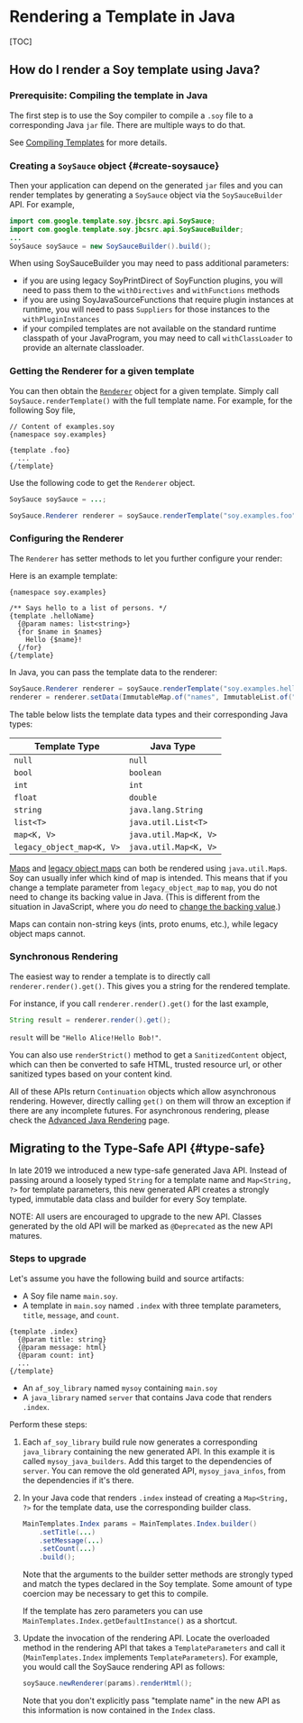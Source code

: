 # Rendering a Template in Java

[TOC]

## How do I render a Soy template using Java?

### Prerequisite: Compiling the template in Java

The first step is to use the Soy compiler to compile a `.soy` file to a
corresponding Java `jar` file. There are multiple ways to do that.


See [Compiling Templates](dir.md) for more details.

### Creating a `SoySauce` object {#create-soysauce}

Then your application can depend on the generated `jar` files and you can render
templates by generating a `SoySauce` object via the `SoySauceBuilder` API. For
example,

```java
import com.google.template.soy.jbcsrc.api.SoySauce;
import com.google.template.soy.jbcsrc.api.SoySauceBuilder;
...
SoySauce soySauce = new SoySauceBuilder().build();
```

When using SoySauceBuilder you may need to pass additional parameters:

*   if you are using legacy SoyPrintDirect of SoyFunction plugins, you will need
    to pass them to the `withDirectives` and `withFunctions` methods
*   if you are using SoyJavaSourceFunctions that require plugin instances at
    runtime, you will need to pass `Suppliers` for those instances to the
    `withPluginInstances`
*   if your compiled templates are not available on the standard runtime
    classpath of your JavaProgram, you may need to call `withClassLoader` to
    provide an alternate classloader.

### Getting the Renderer for a given template

You can then obtain the [`Renderer`][renderer-source-link] object for a given
template. Simply call `SoySauce.renderTemplate()` with the full template name.
For example, for the following Soy file,

```soy
// Content of examples.soy
{namespace soy.examples}

{template .foo}
  ...
{/template}
```

Use the following code to get the `Renderer` object.

```java
SoySauce soySauce = ...;

SoySauce.Renderer renderer = soySauce.renderTemplate("soy.examples.foo");
```

### Configuring the Renderer

The `Renderer` has setter methods to let you further configure your render:


Here is an example template:

```soy
{namespace soy.examples}

/** Says hello to a list of persons. */
{template .helloName}
  {@param names: list<string>}
  {for $name in $names}
    Hello {$name}!
  {/for}
{/template}
```

In Java, you can pass the template data to the renderer:

```java
SoySauce.Renderer renderer = soySauce.renderTemplate("soy.examples.helloName");
renderer = renderer.setData(ImmutableMap.of("names", ImmutableList.of("Alice", "Bob")));
```

The table below lists the template data types and their corresponding Java
types:

Template Type             | Java Type
------------------------- | ---------------------
`null`                    | `null`
`bool`                    | `boolean`
`int`                     | `int`
`float`                   | `double`
`string`                  | `java.lang.String`
`list<T>`                 | `java.util.List<T>`
`map<K, V>`               | `java.util.Map<K, V>`
`legacy_object_map<K, V>` | `java.util.Map<K, V>`

[Maps](../reference/types#map) and
[legacy object maps](../reference/types#legacy_object_map) can both be rendered
using `java.util.Map`s. Soy can usually infer which kind of map is intended.
This means that if you change a template parameter from `legacy_object_map` to
`map`, you do not need to change its backing value in Java. (This is different
from the situation in JavaScript, where you *do* need to
[change the backing value](js#template-data).)

Maps can contain non-string keys (ints, proto enums, etc.), while legacy object
maps cannot.


### Synchronous Rendering

The easiest way to render a template is to directly call
`renderer.render().get()`. This gives you a string for the rendered template.

For instance, if you call `renderer.render().get()` for the last example,

```java
String result = renderer.render().get();
```

`result` will be `"Hello Alice!Hello Bob!"`.

You can also use `renderStrict()` method to get a `SanitizedContent` object,
which can then be converted to safe HTML, trusted resource url, or other
sanitized types based on your content kind.

All of these APIs return `Continuation` objects which allow asynchronous
rendering. However, directly calling `get()` on them will throw an exception if
there are any incomplete futures. For asynchronous rendering, please check the
[Advanced Java Rendering](adv-java.md) page.

[renderer-source-link]: https://github.com/google/closure-templates/blob/master/java/src/com/google/template/soy/jbcsrc/api/SoySauce.java#L43

## Migrating to the Type-Safe API {#type-safe}

In late 2019 we introduced a new type-safe generated Java API. Instead of
passing around a loosely typed `String` for a template name and `Map<String, ?>`
for template parameters, this new generated API creates a strongly typed,
immutable data class and builder for every Soy template.

NOTE: All users are encouraged to upgrade to the new API. Classes generated by
the old API will be marked as `@Deprecated` as the new API matures.

### Steps to upgrade

Let's assume you have the following build and source artifacts:

*   A Soy file name `main.soy`.
*   A template in `main.soy` named `.index` with three template parameters,
    `title`, `message`, and `count`.

```soy
{template .index}
  {@param title: string}
  {@param message: html}
  {@param count: int}
  ...
{/template}
```

*   An `af_soy_library` named `mysoy` containing `main.soy`
*   A `java_library` named `server` that contains Java code that renders
    `.index`.

Perform these steps:

1.  Each `af_soy_library` build rule now generates a corresponding
    `java_library` containing the new generated API. In this example it is
    called `mysoy_java_builders`. Add this target to the dependencies of
    `server`. You can remove the old generated API, `mysoy_java_infos`, from the
    dependencies if it's there.

1.  In your Java code that renders `.index` instead of creating a `Map<String,
    ?>` for the template data, use the corresponding builder class.

    ```java
    MainTemplates.Index params = MainTemplates.Index.builder()
        .setTitle(...)
        .setMessage(...)
        .setCount(...)
        .build();
    ```

    Note that the arguments to the builder setter methods are strongly typed and
    match the types declared in the Soy template. Some amount of type coercion
    may be necessary to get this to compile.

    If the template has zero parameters you can use
    `MainTemplates.Index.getDefaultInstance()` as a shortcut.

1.  Update the invocation of the rendering API. Locate the overloaded method in
    the rendering API that takes a `TemplateParameters` and call it
    (`MainTemplates.Index` implements `TemplateParameters`). For example, you
    would call the SoySauce rendering API as follows:

    ```java
    soySauce.newRenderer(params).renderHtml();
    ```

    Note that you don't explicitly pass "template name" in the new API as this
    information is now contained in the `Index` class.

